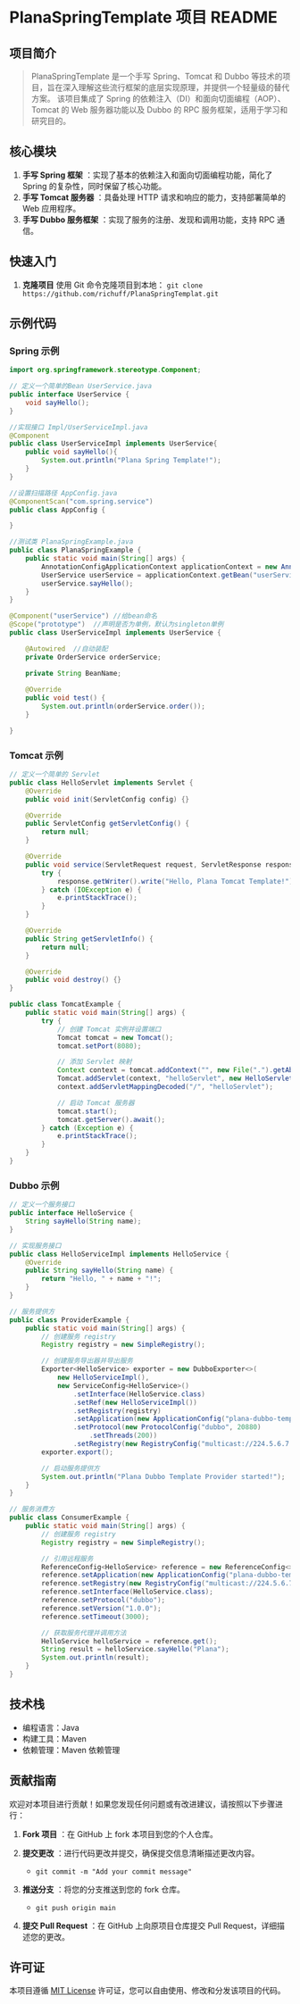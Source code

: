 # PlanaSpringTemplate 项目 README

## 项目简介

> PlanaSpringTemplate 是一个手写 Spring、Tomcat 和 Dubbo 等技术的项目，旨在深入理解这些流行框架的底层实现原理，并提供一个轻量级的替代方案。
> 该项目集成了 Spring 的依赖注入（DI）和面向切面编程（AOP）、Tomcat 的 Web 服务器功能以及 Dubbo 的 RPC 服务框架，适用于学习和研究目的。

## 核心模块

1. **手写 Spring 框架** ：实现了基本的依赖注入和面向切面编程功能，简化了 Spring 的复杂性，同时保留了核心功能。
2. **手写 Tomcat 服务器** ：具备处理 HTTP 请求和响应的能力，支持部署简单的 Web 应用程序。
3. **手写 Dubbo 服务框架** ：实现了服务的注册、发现和调用功能，支持 RPC 通信。

## 快速入门

1. **克隆项目**
使用 Git 命令克隆项目到本地：
    `git clone https://github.com/richuff/PlanaSpringTemplat.git`

## 示例代码

### Spring 示例

```java
import org.springframework.stereotype.Component;

// 定义一个简单的Bean UserService.java
public interface UserService {
    void sayHello();
}

//实现接口 Impl/UserServiceImpl.java
@Component
public class UserServiceImpl implements UserService{
    public void sayHello(){
        System.out.println("Plana Spring Template!");
    }
}

//设置扫描路径 AppConfig.java
@ComponentScan("com.spring.service")
public class AppConfig {

}

//测试类 PlanaSpringExample.java
public class PlanaSpringExample {
    public static void main(String[] args) {
        AnnotationConfigApplicationContext applicationContext = new AnnotationConfigApplicationContext(AppConfig.class);
        UserService userService = applicationContext.getBean("userService", UserService.class);
        userService.sayHello();
    }
}
```

```java
@Component("userService") //给bean命名
@Scope("prototype")  //声明是否为单例，默认为singleton单例
public class UserServiceImpl implements UserService {

    @Autowired  //自动装配
    private OrderService orderService;

    private String BeanName;
    
    @Override
    public void test() {
        System.out.println(orderService.order());
    }

}
```
### Tomcat 示例

```java
// 定义一个简单的 Servlet
public class HelloServlet implements Servlet {
    @Override
    public void init(ServletConfig config) {}

    @Override
    public ServletConfig getServletConfig() {
        return null;
    }

    @Override
    public void service(ServletRequest request, ServletResponse response) {
        try {
            response.getWriter().write("Hello, Plana Tomcat Template!");
        } catch (IOException e) {
            e.printStackTrace();
        }
    }

    @Override
    public String getServletInfo() {
        return null;
    }

    @Override
    public void destroy() {}
}

public class TomcatExample {
    public static void main(String[] args) {
        try {
            // 创建 Tomcat 实例并设置端口
            Tomcat tomcat = new Tomcat();
            tomcat.setPort(8080);

            // 添加 Servlet 映射
            Context context = tomcat.addContext("", new File(".").getAbsolutePath());
            Tomcat.addServlet(context, "helloServlet", new HelloServlet());
            context.addServletMappingDecoded("/", "helloServlet");

            // 启动 Tomcat 服务器
            tomcat.start();
            tomcat.getServer().await();
        } catch (Exception e) {
            e.printStackTrace();
        }
    }
}
```

### Dubbo 示例

```java
// 定义一个服务接口
public interface HelloService {
    String sayHello(String name);
}

// 实现服务接口
public class HelloServiceImpl implements HelloService {
    @Override
    public String sayHello(String name) {
        return "Hello, " + name + "!";
    }
}

// 服务提供方
public class ProviderExample {
    public static void main(String[] args) {
        // 创建服务 registry
        Registry registry = new SimpleRegistry();

        // 创建服务导出器并导出服务
        Exporter<HelloService> exporter = new DubboExporter<>(
            new HelloServiceImpl(),
            new ServiceConfig<HelloService>()
                .setInterface(HelloService.class)
                .setRef(new HelloServiceImpl())
                .setRegistry(registry)
                .setApplication(new ApplicationConfig("plana-dubbo-template-provider"))
                .setProtocol(new ProtocolConfig("dubbo", 20880)
                    .setThreads(200))
                .setRegistry(new RegistryConfig("multicast://224.5.6.7:1234")));
        exporter.export();

        // 启动服务提供方
        System.out.println("Plana Dubbo Template Provider started!");
    }
}

// 服务消费方
public class ConsumerExample {
    public static void main(String[] args) {
        // 创建服务 registry
        Registry registry = new SimpleRegistry();

        // 引用远程服务
        ReferenceConfig<HelloService> reference = new ReferenceConfig<>();
        reference.setApplication(new ApplicationConfig("plana-dubbo-template-consumer"));
        reference.setRegistry(new RegistryConfig("multicast://224.5.6.7:1234"));
        reference.setInterface(HelloService.class);
        reference.setProtocol("dubbo");
        reference.setVersion("1.0.0");
        reference.setTimeout(3000);

        // 获取服务代理并调用方法
        HelloService helloService = reference.get();
        String result = helloService.sayHello("Plana");
        System.out.println(result);
    }
}
```

## 技术栈

* 编程语言：Java
* 构建工具：Maven
* 依赖管理：Maven 依赖管理

## 贡献指南

欢迎对本项目进行贡献！如果您发现任何问题或有改进建议，请按照以下步骤进行：

1. **Fork 项目** ：在 GitHub 上 fork 本项目到您的个人仓库。

2. **提交更改** ：进行代码更改并提交，确保提交信息清晰描述更改内容。
    * `git commit -m "Add your commit message"`

3. **推送分支** ：将您的分支推送到您的 fork 仓库。
    * `git push origin main`

4. **提交 Pull Request** ：在 GitHub 上向原项目仓库提交 Pull Request，详细描述您的更改。

## 许可证

本项目遵循 [MIT License](LICENSE) 许可证，您可以自由使用、修改和分发该项目的代码。